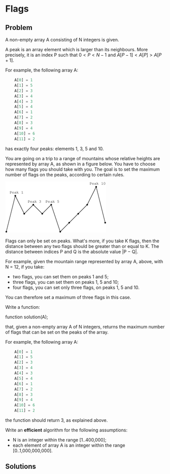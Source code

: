 # Flags

## Problem

A non-empty array A consisting of N integers is given.

A peak is an array element which is larger than its neighbours. More precisely, it is an index P such that $0 < P < N − 1$ and $A[P − 1] < A[P] > A[P + 1]$.

For example, the following array A:

```js
    A[0] = 1
    A[1] = 5
    A[2] = 3
    A[3] = 4
    A[4] = 3
    A[5] = 4
    A[6] = 1
    A[7] = 2
    A[8] = 3
    A[9] = 4
    A[10] = 6
    A[11] = 2
```

has exactly four peaks: elements 1, 3, 5 and 10.

You are going on a trip to a range of mountains whose relative heights are represented by array A, as shown in a figure below. You have to choose how many flags you should take with you. The goal is to set the maximum number of flags on the peaks, according to certain rules.

![Flags](/.attachments/flags.png)

Flags can only be set on peaks. What's more, if you take K flags, then the distance between any two flags should be greater than or equal to K. The distance between indices P and Q is the absolute value |P − Q|.

For example, given the mountain range represented by array A, above, with N = 12, if you take:

- two flags, you can set them on peaks 1 and 5;
- three flags, you can set them on peaks 1, 5 and 10;
- four flags, you can set only three flags, on peaks 1, 5 and 10.

You can therefore set a maximum of three flags in this case.

Write a function:

function solution(A);

that, given a non-empty array A of N integers, returns the maximum number of flags that can be set on the peaks of the array.

For example, the following array A:

```js
    A[0] = 1
    A[1] = 5
    A[2] = 3
    A[3] = 4
    A[4] = 3
    A[5] = 4
    A[6] = 1
    A[7] = 2
    A[8] = 3
    A[9] = 4
    A[10] = 6
    A[11] = 2
```

the function should return 3, as explained above.

Write an **efficient** algorithm for the following assumptions:

- N is an integer within the range [1..400,000];
- each element of array A is an integer within the range [0..1,000,000,000].

## Solutions
